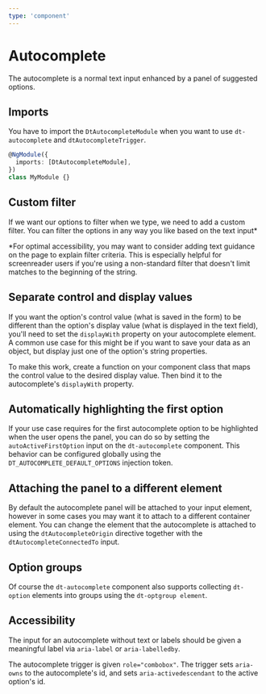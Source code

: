 ```yaml
---
type: 'component'
---
```


# Autocomplete

The autocomplete is a normal text input enhanced by a panel of suggested
options.

<docs-source-example example="DefaultAutocompleteExample"></docs-source-example>

## Imports

You have to import the `DtAutocompleteModule` when you want to use
`dt-autocomplete` and `dtAutocompleteTrigger`.

```typescript
@NgModule({
  imports: [DtAutocompleteModule],
})
class MyModule {}
```

## Custom filter

If we want our options to filter when we type, we need to add a custom filter.
You can filter the options in any way you like based on the text input\*

\*For optimal accessibility, you may want to consider adding text guidance on
the page to explain filter criteria. This is especially helpful for screenreader
users if you're using a non-standard filter that doesn't limit matches to the
beginning of the string.

<docs-source-example example="AutocompleteCustomFilterExample"></docs-source-example>

## Separate control and display values

If you want the option's control value (what is saved in the form) to be
different than the option's display value (what is displayed in the text field),
you'll need to set the `displayWith` property on your autocomplete element. A
common use case for this might be if you want to save your data as an object,
but display just one of the option's string properties.

To make this work, create a function on your component class that maps the
control value to the desired display value. Then bind it to the autocomplete's
`displayWith` property.

<docs-source-example example="AutocompleteControlValuesExample"></docs-source-example>

## Automatically highlighting the first option

If your use case requires for the first autocomplete option to be highlighted
when the user opens the panel, you can do so by setting the
`autoActiveFirstOption` input on the `dt-autocomplete` component. This behavior
can be configured globally using the `DT_AUTOCOMPLETE_DEFAULT_OPTIONS` injection
token.

<docs-source-example example="AutocompleteHighlightFirstOptionExample"></docs-source-example>

## Attaching the panel to a different element

By default the autocomplete panel will be attached to your input element,
however in some cases you may want it to attach to a different container
element. You can change the element that the autocomplete is attached to using
the `dtAutocompleteOrigin` directive together with the
`dtAutocompleteConnectedTo` input.

<docs-source-example example="AutocompleteAttachDifferentElementExample"></docs-source-example>

## Option groups

Of course the `dt-autocomplete` component also supports collecting `dt-option`
elements into groups using the `dt-optgroup element`.

<docs-source-example example="AutocompleteGroupsExample"></docs-source-example>

## Accessibility

The input for an autocomplete without text or labels should be given a
meaningful label via `aria-label` or `aria-labelledby`.

The autocomplete trigger is given `role="combobox"`. The trigger sets
`aria-owns` to the autocomplete's id, and sets `aria-activedescendant` to the
active option's id.
